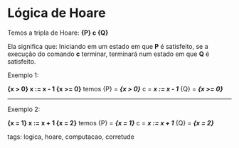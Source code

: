 # Lógica de Hoare

Temos a tripla de Hoare: **{P} c {Q}**

Ela significa que: Iniciando em um estado em que **P** é satisfeito, se a execução do comando **c** terminar, terminará num estado em que **Q** é satisfeito.

Exemplo 1:

**{x > 0} x := x - 1 {x >= 0}**
temos
{P} = ***{x > 0}***
c = ***x := x - 1***
{Q} = ***{x >= 0}***

---

Exemplo 2:

**{x = 1} x := x + 1 {x = 2}**
temos
{P} = ***{x = 1}***
c = ***x := x + 1***
{Q} = ***{x = 2}***

tags: logica, hoare, computacao, corretude

